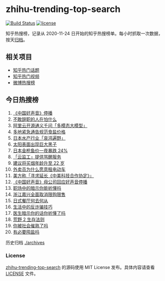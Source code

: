 # zhihu-trending-top-search

[![Build Status](https://github.com/justjavac/zhihu-trending-top-search/workflows/ci/badge.svg?branch=main)](https://github.com/justjavac/zhihu-trending-top-search/actions)
[![license](https://img.shields.io/github/license/justjavac/zhihu-trending-top-search)](https://github.com/justjavac/zhihu-trending-top-search/blob/main/LICENSE)

知乎热搜榜，记录从 2020-11-24 日开始的知乎热搜榜单。每小时抓取一次数据，按天[归档](./archives)。

## 相关项目

- [知乎热门话题](https://github.com/justjavac/zhihu-trending-hot-questions)
- [知乎热门视频](https://github.com/justjavac/zhihu-trending-hot-video)
- [微博热搜榜](https://github.com/justjavac/weibo-trending-hot-search)

## 今日热搜榜

<!-- BEGIN -->
<!-- 最后更新时间 Sat Aug 26 2023 22:05:19 GMT+0800 (China Standard Time) -->

1. [《中国好声音》停播](https://www.zhihu.com/search?q=%E3%80%8A%E4%B8%AD%E5%9B%BD%E5%A5%BD%E5%A3%B0%E9%9F%B3%E3%80%8B%E5%81%9C%E6%92%AD)
1. [不敢辞职的人在怕什么](https://www.zhihu.com/search?q=%E4%B8%8D%E6%95%A2%E8%BE%9E%E8%81%8C%E7%9A%84%E4%BA%BA%E5%9C%A8%E6%80%95%E4%BB%80%E4%B9%88)
1. [阿里云开源通义千问「多模态大模型」](https://www.zhihu.com/search?q=%E9%98%BF%E9%87%8C%E4%BA%91%E5%BC%80%E6%BA%90%E9%80%9A%E4%B9%89%E5%8D%83%E9%97%AE%E3%80%8C%E5%A4%9A%E6%A8%A1%E6%80%81%E5%A4%A7%E6%A8%A1%E5%9E%8B%E3%80%8D)
1. [多地紧急通告规范食盐价格](https://www.zhihu.com/search?q=%E5%A4%9A%E5%9C%B0%E7%B4%A7%E6%80%A5%E9%80%9A%E5%91%8A%E8%A7%84%E8%8C%83%E9%A3%9F%E7%9B%90%E4%BB%B7%E6%A0%BC)
1. [日本水产行业「哀鸿遍野」](https://www.zhihu.com/search?q=%E6%97%A5%E6%9C%AC%E6%B0%B4%E4%BA%A7%E8%A1%8C%E4%B8%9A%E3%80%8C%E5%93%80%E9%B8%BF%E9%81%8D%E9%87%8E%E3%80%8D)
1. [太阳表面出现巨大黑子](https://www.zhihu.com/search?q=%E5%A4%AA%E9%98%B3%E8%A1%A8%E9%9D%A2%E5%87%BA%E7%8E%B0%E5%B7%A8%E5%A4%A7%E9%BB%91%E5%AD%90)
1. [日本金枪鱼价一夜暴跌 24%](https://www.zhihu.com/search?q=%E6%97%A5%E6%9C%AC%E9%87%91%E6%9E%AA%E9%B1%BC%E4%BB%B7%E4%B8%80%E5%A4%9C%E6%9A%B4%E8%B7%8C%2024%25)
1. [「云监工」提供骂醒服务](https://www.zhihu.com/search?q=%E3%80%8C%E4%BA%91%E7%9B%91%E5%B7%A5%E3%80%8D%E6%8F%90%E4%BE%9B%E9%AA%82%E9%86%92%E6%9C%8D%E5%8A%A1)
1. [建议将买烟年龄升至 22 岁](https://www.zhihu.com/search?q=%E5%BB%BA%E8%AE%AE%E5%B0%86%E4%B9%B0%E7%83%9F%E5%B9%B4%E9%BE%84%E5%8D%87%E8%87%B3%2022%20%E5%B2%81)
1. [外卖员为什么愿意租电动车](https://www.zhihu.com/search?q=%E5%A4%96%E5%8D%96%E5%91%98%E4%B8%BA%E4%BB%80%E4%B9%88%E6%84%BF%E6%84%8F%E7%A7%9F%E7%94%B5%E5%8A%A8%E8%BD%A6)
1. [美方称「寻求延长《中美科技合作协定》」](https://www.zhihu.com/search?q=%09%E7%BE%8E%E6%96%B9%E7%A7%B0%E3%80%8C%E5%AF%BB%E6%B1%82%E5%BB%B6%E9%95%BF%E3%80%8A%E4%B8%AD%E7%BE%8E%E7%A7%91%E6%8A%80%E5%90%88%E4%BD%9C%E5%8D%8F%E5%AE%9A%E3%80%8B%E3%80%8D)
1. [《中国好声音》母公司回应好声音停播](https://www.zhihu.com/search?q=%E3%80%8A%E4%B8%AD%E5%9B%BD%E5%A5%BD%E5%A3%B0%E9%9F%B3%E3%80%8B%E6%AF%8D%E5%85%AC%E5%8F%B8%E5%9B%9E%E5%BA%94%E5%A5%BD%E5%A3%B0%E9%9F%B3%E5%81%9C%E6%92%AD)
1. [职场中的暗示你能听懂吗](https://www.zhihu.com/search?q=%E8%81%8C%E5%9C%BA%E4%B8%AD%E7%9A%84%E6%9A%97%E7%A4%BA%E4%BD%A0%E8%83%BD%E5%90%AC%E6%87%82%E5%90%97)
1. [浙江嘉兴全面取消限购限售](https://www.zhihu.com/search?q=%E6%B5%99%E6%B1%9F%E5%98%89%E5%85%B4%E5%85%A8%E9%9D%A2%E5%8F%96%E6%B6%88%E9%99%90%E8%B4%AD%E9%99%90%E5%94%AE)
1. [日式餐厅何去何从](https://www.zhihu.com/search?q=%E6%97%A5%E5%BC%8F%E9%A4%90%E5%8E%85%E4%BD%95%E5%8E%BB%E4%BD%95%E4%BB%8E)
1. [生活中的反诈骗技巧](https://www.zhihu.com/search?q=%E7%94%9F%E6%B4%BB%E4%B8%AD%E7%9A%84%E5%8F%8D%E8%AF%88%E9%AA%97%E6%8A%80%E5%B7%A7)
1. [医生暗示你的话你听懂了吗](https://www.zhihu.com/search?q=%E5%8C%BB%E7%94%9F%E6%9A%97%E7%A4%BA%E4%BD%A0%E7%9A%84%E8%AF%9D%E4%BD%A0%E5%90%AC%E6%87%82%E4%BA%86%E5%90%97)
1. [荒野 2 生存法则](https://www.zhihu.com/search?q=%E8%8D%92%E9%87%8E%202%20%E7%94%9F%E5%AD%98%E6%B3%95%E5%88%99)
1. [你被社会催熟了吗](https://www.zhihu.com/search?q=%E4%BD%A0%E8%A2%AB%E7%A4%BE%E4%BC%9A%E5%82%AC%E7%86%9F%E4%BA%86%E5%90%97)
1. [有必要囤盐吗](https://www.zhihu.com/search?q=%E6%9C%89%E5%BF%85%E8%A6%81%E5%9B%A4%E7%9B%90%E5%90%97)

<!-- END -->

历史归档 [./archives](./archives)

### License

[zhihu-trending-top-search](https://github.com/justjavac/zhihu-trending-top-search) 的源码使用 MIT License
发布。具体内容请查看 [LICENSE](./LICENSE) 文件。
